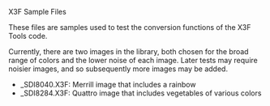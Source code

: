 X3F Sample Files

These files are samples used to test the conversion functions of the X3F Tools code.

Currently, there are two images in the library, both chosen for the broad range of 
colors and the lower noise of each image.  Later tests may require noisier images, 
and so subsequently more images may be added.

  - _SDI8040.X3F:  Merrill image that includes a rainbow
  - _SDI8284.X3F:  Quattro image that includes vegetables of various colors